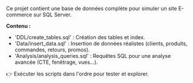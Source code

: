 
Ce projet contient une base de données complète pour simuler un site E-commerce sur SQL Server.

**Contenu :**
- 'DDL/create_tables.sql' : Création des tables et index.
- 'Data/insert_data.sql' : Insertion de données réalistes (clients, produits, commandes, retours, promos).
- 'Analysis/analysis_queries.sql' : Requêtes SQL pour une analyse avancée  (CTE, fenêtrage, vues...).
  
👉 Exécuter les scripts dans l'ordre pour tester et explorer.
